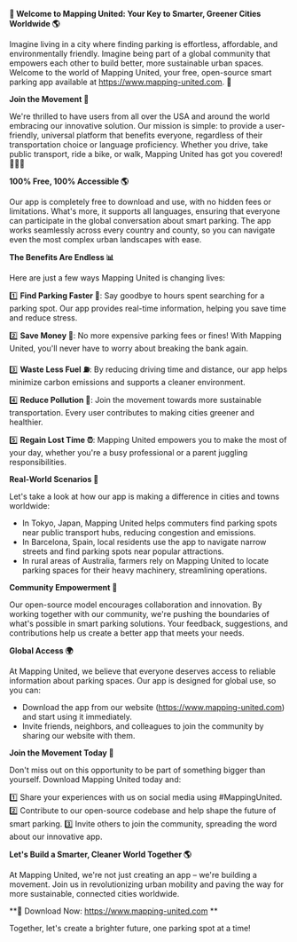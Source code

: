 **🚀 Welcome to Mapping United: Your Key to Smarter, Greener Cities Worldwide 🌎**

Imagine living in a city where finding parking is effortless, affordable, and environmentally friendly. Imagine being part of a global community that empowers each other to build better, more sustainable urban spaces. Welcome to the world of Mapping United, your free, open-source smart parking app available at https://www.mapping-united.com. 📲

**Join the Movement 🌟**

We're thrilled to have users from all over the USA and around the world embracing our innovative solution. Our mission is simple: to provide a user-friendly, universal platform that benefits everyone, regardless of their transportation choice or language proficiency. Whether you drive, take public transport, ride a bike, or walk, Mapping United has got you covered! 🚴‍♂️🚌

**100% Free, 100% Accessible 🌎**

Our app is completely free to download and use, with no hidden fees or limitations. What's more, it supports all languages, ensuring that everyone can participate in the global conversation about smart parking. The app works seamlessly across every country and county, so you can navigate even the most complex urban landscapes with ease.

**The Benefits Are Endless 📊**

Here are just a few ways Mapping United is changing lives:

1️⃣ **Find Parking Faster 💨**: Say goodbye to hours spent searching for a parking spot. Our app provides real-time information, helping you save time and reduce stress.

2️⃣ **Save Money 💸**: No more expensive parking fees or fines! With Mapping United, you'll never have to worry about breaking the bank again.

3️⃣ **Waste Less Fuel ⛽️**: By reducing driving time and distance, our app helps minimize carbon emissions and supports a cleaner environment.

4️⃣ **Reduce Pollution 🌟**: Join the movement towards more sustainable transportation. Every user contributes to making cities greener and healthier.

5️⃣ **Regain Lost Time ⏰**: Mapping United empowers you to make the most of your day, whether you're a busy professional or a parent juggling responsibilities.

**Real-World Scenarios 🌟**

Let's take a look at how our app is making a difference in cities and towns worldwide:

* In Tokyo, Japan, Mapping United helps commuters find parking spots near public transport hubs, reducing congestion and emissions.
* In Barcelona, Spain, local residents use the app to navigate narrow streets and find parking spots near popular attractions.
* In rural areas of Australia, farmers rely on Mapping United to locate parking spaces for their heavy machinery, streamlining operations.

**Community Empowerment 🤝**

Our open-source model encourages collaboration and innovation. By working together with our community, we're pushing the boundaries of what's possible in smart parking solutions. Your feedback, suggestions, and contributions help us create a better app that meets your needs.

**Global Access 🌍**

At Mapping United, we believe that everyone deserves access to reliable information about parking spaces. Our app is designed for global use, so you can:

* Download the app from our website (https://www.mapping-united.com) and start using it immediately.
* Invite friends, neighbors, and colleagues to join the community by sharing our website with them.

**Join the Movement Today 🎉**

Don't miss out on this opportunity to be part of something bigger than yourself. Download Mapping United today and:

1️⃣ Share your experiences with us on social media using #MappingUnited.
2️⃣ Contribute to our open-source codebase and help shape the future of smart parking.
3️⃣ Invite others to join the community, spreading the word about our innovative app.

**Let's Build a Smarter, Cleaner World Together 🌎**

At Mapping United, we're not just creating an app – we're building a movement. Join us in revolutionizing urban mobility and paving the way for more sustainable, connected cities worldwide.

**🚀 Download Now: https://www.mapping-united.com **

Together, let's create a brighter future, one parking spot at a time!